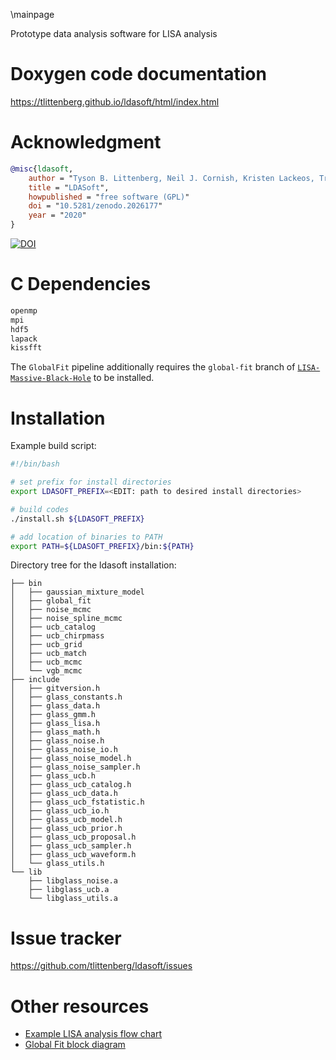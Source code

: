 \mainpage

Prototype data analysis software for LISA analysis

# Doxygen code documentation
https://tlittenberg.github.io/ldasoft/html/index.html

# Acknowledgment

```bibtex
@misc{ldasoft,
	author = "Tyson B. Littenberg, Neil J. Cornish, Kristen Lackeos, Travis Robson",
	title = "LDASoft",
	howpublished = "free software (GPL)"
	doi = "10.5281/zenodo.2026177"
	year = "2020"
}
```

[![DOI](https://zenodo.org/badge/DOI/10.5281/zenodo.2026177.svg)](https://doi.org/10.5281/zenodo.2026177)

# C Dependencies 
```bash
openmp
mpi
hdf5
lapack
kissfft
```
The `GlobalFit` pipeline additionally requires the `global-fit` branch of [`LISA-Massive-Black-Hole`](https://github.com/eXtremeGravityInstitute/LISA-Massive-Black-Hole/tree/global-fit) to be installed.

# Installation

Example build script:
```bash
#!/bin/bash

# set prefix for install directories
export LDASOFT_PREFIX=<EDIT: path to desired install directories>

# build codes
./install.sh ${LDASOFT_PREFIX}

# add location of binaries to PATH 
export PATH=${LDASOFT_PREFIX}/bin:${PATH}
```

Directory tree for the ldasoft installation:
```
├── bin
│   ├── gaussian_mixture_model
│   ├── global_fit
│   ├── noise_mcmc
│   ├── noise_spline_mcmc
│   ├── ucb_catalog
│   ├── ucb_chirpmass
│   ├── ucb_grid
│   ├── ucb_match
│   ├── ucb_mcmc
│   └── vgb_mcmc
├── include
│   ├── gitversion.h
│   ├── glass_constants.h
│   ├── glass_data.h
│   ├── glass_gmm.h
│   ├── glass_lisa.h
│   ├── glass_math.h
│   ├── glass_noise.h
│   ├── glass_noise_io.h
│   ├── glass_noise_model.h
│   ├── glass_noise_sampler.h
│   ├── glass_ucb.h
│   ├── glass_ucb_catalog.h
│   ├── glass_ucb_data.h
│   ├── glass_ucb_fstatistic.h
│   ├── glass_ucb_io.h
│   ├── glass_ucb_model.h
│   ├── glass_ucb_prior.h
│   ├── glass_ucb_proposal.h
│   ├── glass_ucb_sampler.h
│   ├── glass_ucb_waveform.h
│   └── glass_utils.h
└── lib
    ├── libglass_noise.a
    ├── libglass_ucb.a
    └── libglass_utils.a

```


# Issue tracker
https://github.com/tlittenberg/ldasoft/issues

# Other resources
 + [Example LISA analysis flow chart](https://www.draw.io/#Htlittenberg%2Fldasoft%2Fmaster%2FLISADataFlow.drawio)
 + [Global Fit block diagram](https://app.diagrams.net/#Htlittenberg%2Fldasoft%2Fmaster%2FGlobalFit.drawio)
